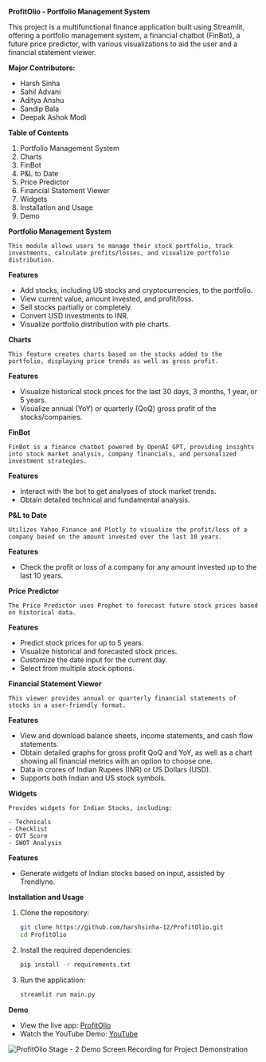 **ProfitOlio - Portfolio Management System**

This project is a multifunctional finance application built using Streamlit, offering a portfolio management system, a financial chatbot (FinBot), a future price predictor, with various visualizations to aid the user and a financial statement viewer.

**Major Contributors:**

- Harsh Sinha
- Sahil Advani
- Aditya Anshu
- Sandip Bala
- Deepak Ashok Modi

**Table of Contents**

1. Portfolio Management System
2. Charts
3. FinBot
4. P&L to Date
5. Price Predictor
6. Financial Statement Viewer
7. Widgets
8. Installation and Usage
9. Demo

**Portfolio Management System**

	This module allows users to manage their stock portfolio, track investments, calculate profits/losses, and visualize portfolio distribution.

**Features**

- Add stocks, including US stocks and cryptocurrencies, to the portfolio.
- View current value, amount invested, and profit/loss.
- Sell stocks partially or completely.
- Convert USD investments to INR.
- Visualize portfolio distribution with pie charts.

**Charts**

	This feature creates charts based on the stocks added to the portfolio, displaying price trends as well as gross profit.

**Features**

- Visualize historical stock prices for the last 30 days, 3 months, 1 year, or 5 years.
- Visualize annual (YoY) or quarterly (QoQ) gross profit of the stocks/companies.

**FinBot**

	FinBot is a finance chatbot powered by OpenAI GPT, providing insights into stock market analysis, company financials, and personalized investment strategies.

**Features**

- Interact with the bot to get analyses of stock market trends.
- Obtain detailed technical and fundamental analysis.

**P&L to Date**

	Utilizes Yahoo Finance and Plotly to visualize the profit/loss of a company based on the amount invested over the last 10 years.

**Features**

- Check the profit or loss of a company for any amount invested up to the last 10 years.

**Price Predictor**

	The Price Predictor uses Prophet to forecast future stock prices based on historical data.

**Features**

- Predict stock prices for up to 5 years.
- Visualize historical and forecasted stock prices.
- Customize the date input for the current day.
- Select from multiple stock options.

**Financial Statement Viewer**

	This viewer provides annual or quarterly financial statements of stocks in a user-friendly format.

**Features**

- View and download balance sheets, income statements, and cash flow statements.
- Obtain detailed graphs for gross profit QoQ and YoY, as well as a chart showing all financial metrics with an option to choose one.
- Data in crores of Indian Rupees (INR) or US Dollars (USD).
- Supports both Indian and US stock symbols.

**Widgets**

	Provides widgets for Indian Stocks, including:

	- Technicals
	- Checklist
	- QVT Score
	- SWOT Analysis

**Features**

- Generate widgets of Indian stocks based on input, assisted by Trendlyne.

**Installation and Usage**

1. Clone the repository:

    ```bash
    git clone https://github.com/harshsinha-12/ProfitOlio.git
    cd ProfitOlio
    ```

2. Install the required dependencies:

    ```bash
    pip install -r requirements.txt
    ```

3. Run the application:

    ```bash
    streamlit run main.py
    ```

**Demo**

- View the live app: [ProfitOlio](https://profitolio.streamlit.app/)
- Watch the YouTube Demo: [YouTube](https://youtu.be/5G_8I19g_-Q)

![ProfitOlio Stage - 2 Demo Screen Recording for Project Demonstration](https://github.com/harshsinha-12/ProfitOlio/blob/main/Stage-2Screenshot.png)